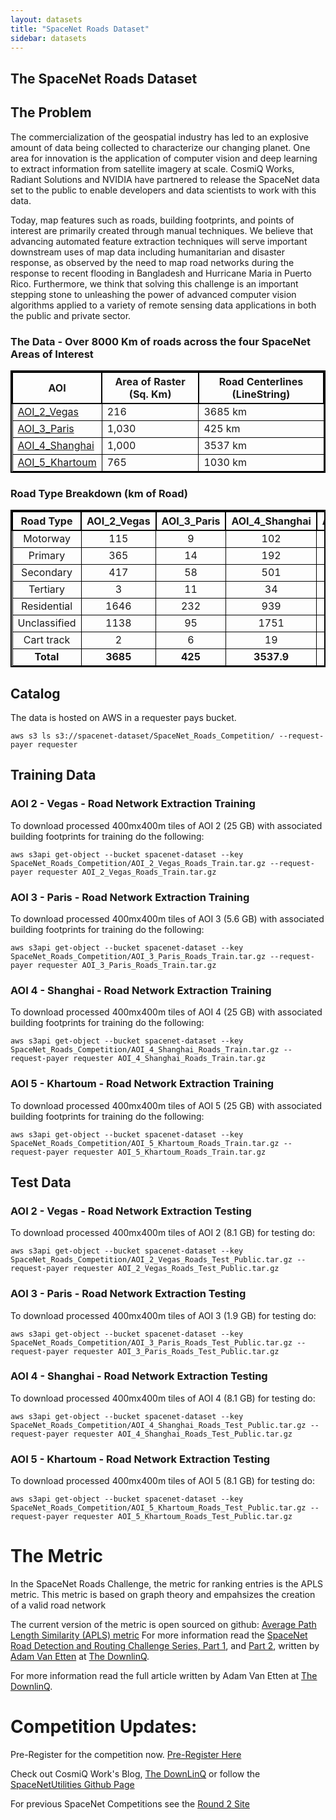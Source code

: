 ```yaml
---
layout: datasets
title: "SpaceNet Roads Dataset"
sidebar: datasets
---
```

## The SpaceNet Roads Dataset


## The Problem
The commercialization of the geospatial industry has led to an explosive amount of data being collected to characterize our changing planet. One area for innovation is the application of computer vision and deep learning to extract information from satellite imagery at scale. CosmiQ Works, Radiant Solutions and NVIDIA have partnered to release the SpaceNet data set to the public to enable developers and data scientists to work with this data.

Today, map features such as roads, building footprints, and points of interest are primarily created through manual techniques. We believe that advancing automated feature extraction techniques will serve important downstream uses of map data including humanitarian and disaster response, as observed by the need to map road networks during the response to recent flooding in Bangladesh and Hurricane Maria in Puerto Rico. Furthermore, we think that solving this challenge is an important stepping stone to unleashing the power of advanced computer vision algorithms applied to a variety of remote sensing data applications in both the public and private sector.




### The Data - Over 8000 Km of roads across the four SpaceNet Areas of Interest



<style> table{
    border-collapse: collapse;
    border-spacing: 0;
    border:2px solid #000000;
}

th{
    border:2px solid #000000;
}

td{
    border:1px solid #000000;
}
</style>



| AOI            | Area of Raster (Sq. Km) | Road Centerlines (LineString)   |
|----------------|-------------------------|----------------------------|
| [AOI_2_Vegas](/AOI_Lists/AOI_2_Vegas.html)     | 216                     |3685 km                  |
| [AOI_3_Paris](/AOI_Lists/AOI_3_Paris.html)    | 1,030                   |425 km                  |
| [AOI_4_Shanghai](/AOI_Lists/AOI_4_Shanghai.html) | 1,000                   |3537 km                  |
| [AOI_5_Khartoum](/AOI_Lists/AOI_5_Khartoum.html) | 765                     |1030 km                 |



### Road Type Breakdown (km of Road)

**Road Type**|**AOI_2_Vegas**|**AOI_3_Paris**|**AOI_4_Shanghai**|**AOI_5_Khartoum**|**Total**
:-----:|:-----:|:-----:|:-----:|:-----:|:-----:
Motorway|115|9|102|13|240
Primary|365|14|192|98|669
Secondary|417|58|501|66|1042
Tertiary|3|11|34|68|115
Residential|1646|232|939|485|3301
Unclassified|1138|95|1751|165|3149
Cart track|2|6|19|135|162
**Total**|**3685**|**425**|**3537.9**|**1030**|**8677**

## Catalog
The data is hosted on AWS in a requester pays bucket.
```commandline
aws s3 ls s3://spacenet-dataset/SpaceNet_Roads_Competition/ --request-payer requester

```


## Training Data
### AOI 2 - Vegas -  Road Network Extraction Training
To download processed 400mx400m tiles of AOI 2 (25 GB) with associated building footprints for training do the following:
```
aws s3api get-object --bucket spacenet-dataset --key SpaceNet_Roads_Competition/AOI_2_Vegas_Roads_Train.tar.gz --request-payer requester AOI_2_Vegas_Roads_Train.tar.gz
```

### AOI 3 - Paris -  Road Network Extraction Training
To download processed 400mx400m tiles of AOI 3 (5.6 GB) with associated building footprints for training do the following:
```
aws s3api get-object --bucket spacenet-dataset --key SpaceNet_Roads_Competition/AOI_3_Paris_Roads_Train.tar.gz --request-payer requester AOI_3_Paris_Roads_Train.tar.gz
```

### AOI 4 - Shanghai -  Road Network Extraction Training
To download processed 400mx400m tiles of AOI 4 (25 GB) with associated building footprints for training do the following:
```
aws s3api get-object --bucket spacenet-dataset --key SpaceNet_Roads_Competition/AOI_4_Shanghai_Roads_Train.tar.gz --request-payer requester AOI_4_Shanghai_Roads_Train.tar.gz
```

### AOI 5 - Khartoum -  Road Network Extraction Training
To download processed 400mx400m tiles of AOI 5 (25 GB) with associated building footprints for training do the following:
```
aws s3api get-object --bucket spacenet-dataset --key SpaceNet_Roads_Competition/AOI_5_Khartoum_Roads_Train.tar.gz --request-payer requester AOI_5_Khartoum_Roads_Train.tar.gz
```


## Test Data
### AOI 2 - Vegas - Road Network Extraction  Testing
To download processed 400mx400m tiles of AOI 2 (8.1 GB) for testing do:
```
aws s3api get-object --bucket spacenet-dataset --key SpaceNet_Roads_Competition/AOI_2_Vegas_Roads_Test_Public.tar.gz --request-payer requester AOI_2_Vegas_Roads_Test_Public.tar.gz
```

### AOI 3 - Paris - Road Network Extraction  Testing
To download processed 400mx400m tiles of AOI 3 (1.9 GB) for testing do:
```
aws s3api get-object --bucket spacenet-dataset --key SpaceNet_Roads_Competition/AOI_3_Paris_Roads_Test_Public.tar.gz --request-payer requester AOI_3_Paris_Roads_Test_Public.tar.gz
```

### AOI 4 - Shanghai - Road Network Extraction  Testing
To download processed 400mx400m tiles of AOI 4 (8.1 GB) for testing do:
```
aws s3api get-object --bucket spacenet-dataset --key SpaceNet_Roads_Competition/AOI_4_Shanghai_Roads_Test_Public.tar.gz --request-payer requester AOI_4_Shanghai_Roads_Test_Public.tar.gz
```

### AOI 5 - Khartoum - Road Network Extraction  Testing
To download processed 400mx400m tiles of AOI 5 (8.1 GB) for testing do:
```
aws s3api get-object --bucket spacenet-dataset --key SpaceNet_Roads_Competition/AOI_5_Khartoum_Roads_Test_Public.tar.gz --request-payer requester AOI_5_Khartoum_Roads_Test_Public.tar.gz
```




# The Metric
In the SpaceNet Roads Challenge, the metric for ranking entries is the APLS metric.  This metric is based on graph theory and empahsizes the creation of a valid road network

The current version of the metric is open sourced on github:  [Average Path Length Similarity (APLS) metric](https://github.com/CosmiQ/apls)
For more information read the [SpaceNet Road Detection and Routing Challenge Series, Part 1](https://medium.com/the-downlinq/spacenet-road-detection-and-routing-challenge-part-i-d4f59d55bfce), and [Part 2](https://medium.com/the-downlinq/spacenet-road-detection-and-routing-challenge-part-ii-apls-implementation-92acd86f4094),  written by [Adam Van Etten](https://medium.com/@avanetten) at [The DownlinQ](https://medium.com/the-downlinq).

For more information read the full article written by Adam Van Etten at [The DownlinQ](https://medium.com/the-downlinq/2nd-spacenet-competition-winners-code-release-c7473eea7c11).
# Competition Updates:

Pre-Register for the competition now. [Pre-Register Here](http://crowdsourcing.topcoder.com/spacenet)

Check out CosmiQ Work's Blog, [The DownLinQ](https://medium.com/the-downlinq)
or follow the [SpaceNetUtilities Github Page](https://github.com/SpaceNetChallenge/utilities)

For previous SpaceNet Competitions see the [Round 2 Site](/Competitions/Competition2.html)
